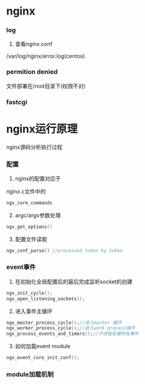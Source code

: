 # nginx

### log

1. 查看nginx.conf

/var/log/nginx/error.log(centos)

### permition denied

文件部署在/root目录下(权限不对)

### fastcgi

# nginx运行原理

nginx源码分析执行过程

### 配置

1. nginx的配置对应于

nginx.c文件中的
```C
ngx_core_commands
```

2. argc/argv参数处理
```C
ngx_get_options()
```

3. 配置文件读取
```C
ngx_conf_parse() //processed token by token
```

### event事件

1. 在初始化全局配置后的最后完成监听socket的创建
```C
ngx_init_cycle();
ngx_open_listening_sockets();
```

2. 进入事件主循环
```C
ngx_master_process_cycle();//进入master 循环
ngx_worker_process_cycle();//进入work process循环
ngx_process_events_and_timers();//子进程处理所有事件
```

3. 如何加载event module
```C
ngx_event_core_init_conf();
```

### module加载机制